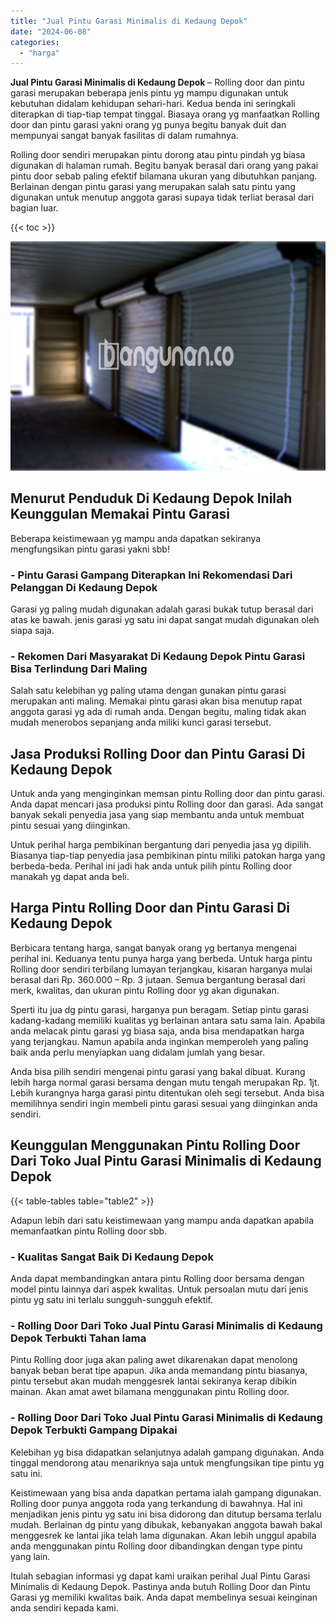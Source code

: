 ```yaml
---
title: "Jual Pintu Garasi Minimalis di Kedaung Depok"
date: "2024-06-08"
categories: 
  - "harga"
---
```


**Jual Pintu Garasi Minimalis di Kedaung Depok** – Rolling door dan pintu garasi merupakan beberapa jenis pintu yg mampu digunakan untuk kebutuhan didalam kehidupan sehari-hari. Kedua benda ini seringkali diterapkan di tiap-tiap tempat tinggal. Biasaya orang yg manfaatkan Rolling door dan pintu garasi yakni orang yg punya begitu banyak duit dan mempunyai sangat banyak fasilitas di dalam rumahnya.

Rolling door sendiri merupakan pintu dorong atau pintu pindah yg biasa digunakan di halaman rumah. Begitu banyak berasal dari orang yang pakai pintu door sebab paling efektif bilamana ukuran yang dibutuhkan panjang. Berlainan dengan pintu garasi yang merupakan salah satu pintu yang digunakan untuk menutup anggota garasi supaya tidak terliat berasal dari bagian luar.

{{< toc >}}

![Jual Pintu Garasi Minimalis di Kedaung Depok](/images/pintu-garasi-52.png)

## Menurut Penduduk Di Kedaung Depok Inilah Keunggulan Memakai Pintu Garasi

Beberapa keistimewaan yg mampu anda dapatkan sekiranya mengfungsikan pintu garasi yakni sbb!

### \- Pintu Garasi Gampang Diterapkan Ini Rekomendasi Dari Pelanggan Di Kedaung Depok

Garasi yg paling mudah digunakan adalah garasi bukak tutup berasal dari atas ke bawah. jenis garasi yg satu ini dapat sangat mudah digunakan oleh siapa saja.

### \- Rekomen Dari Masyarakat Di Kedaung Depok Pintu Garasi Bisa Terlindung Dari Maling

Salah satu kelebihan yg paling utama dengan gunakan pintu garasi merupakan anti maling. Memakai pintu garasi akan bisa menutup rapat anggota garasi yg ada di rumah anda. Dengan begitu, maling tidak akan mudah menerobos sepanjang anda miliki kunci garasi tersebut.

## Jasa Produksi Rolling Door dan Pintu Garasi Di Kedaung Depok

Untuk anda yang menginginkan memsan pintu Rolling door dan pintu garasi. Anda dapat mencari jasa produksi pintu Rolling door dan garasi. Ada sangat banyak sekali penyedia jasa yang siap membantu anda untuk membuat pintu sesuai yang diinginkan.

Untuk perihal harga pembikinan bergantung dari penyedia jasa yg dipilih. Biasanya tiap-tiap penyedia jasa pembikinan pintu miliki patokan harga yang berbeda-beda. Perihal ini jadi hak anda untuk pilih pintu Rolling door manakah yg dapat anda beli.

## Harga Pintu Rolling Door dan Pintu Garasi Di Kedaung Depok

Berbicara tentang harga, sangat banyak orang yg bertanya mengenai perihal ini. Keduanya tentu punya harga yang berbeda. Untuk harga pintu Rolling door sendiri terbilang lumayan terjangkau, kisaran harganya mulai berasal dari Rp. 360.000 – Rp. 3 jutaan. Semua bergantung berasal dari merk, kwalitas, dan ukuran pintu Rolling door yg akan digunakan.

Sperti itu jua dg pintu garasi, harganya pun beragam. Setiap pintu garasi kadang-kadang memiliki kualitas yg berlainan antara satu sama lain. Apabila anda melacak pintu garasi yg biasa saja, anda bisa mendapatkan harga yang terjangkau. Namun apabila anda inginkan memperoleh yang paling baik anda perlu menyiapkan uang didalam jumlah yang besar.

Anda bisa pilih sendiri mengenai pintu garasi yang bakal dibuat. Kurang lebih harga normal garasi bersama dengan mutu tengah merupakan Rp. 1jt. Lebih kurangnya harga garasi pintu ditentukan oleh segi tersebut. Anda bisa memilihnya sendiri ingin membeli pintu garasi sesuai yang diinginkan anda sendiri.

## Keunggulan Menggunakan Pintu Rolling Door Dari Toko Jual Pintu Garasi Minimalis di Kedaung Depok

{{< table-tables table="table2" >}}

Adapun lebih dari satu keistimewaan yang mampu anda dapatkan apabila memanfaatkan pintu Rolling door sbb.

### \- Kualitas Sangat Baik Di Kedaung Depok

Anda dapat membandingkan antara pintu Rolling door bersama dengan model pintu lainnya dari aspek kwalitas. Untuk persoalan mutu dari jenis pintu yg satu ini terlalu sungguh-sungguh efektif.

### \- Rolling Door Dari Toko Jual Pintu Garasi Minimalis di Kedaung Depok Terbukti Tahan lama

Pintu Rolling door juga akan paling awet dikarenakan dapat menolong banyak beban berat tipe apapun. Jika anda memandang pintu biasanya, pintu tersebut akan mudah menggesrek lantai sekiranya kerap dibikin mainan. Akan amat awet bilamana menggunakan pintu Rolling door.

### \- Rolling Door Dari Toko Jual Pintu Garasi Minimalis di Kedaung Depok Terbukti Gampang Dipakai

Kelebihan yg bisa didapatkan selanjutnya adalah gampang digunakan. Anda tinggal mendorong atau menariknya saja untuk mengfungsikan tipe pintu yg satu ini.

Keistimewaan yang bisa anda dapatkan pertama ialah gampang digunakan. Rolling door punya anggota roda yang terkandung di bawahnya. Hal ini menjadikan jenis pintu yg satu ini bisa didorong dan ditutup bersama terlalu mudah. Berlainan dg pintu yang dibukak, kebanyakan anggota bawah bakal menggesrek ke lantai jika telah lama digunakan. Akan lebih unggul apabila anda menggunakan pintu Rolling door dibandingkan dengan type pintu yang lain.

Itulah sebagian informasi yg dapat kami uraikan perihal Jual Pintu Garasi Minimalis di Kedaung Depok. Pastinya anda butuh Rolling Door dan Pintu Garasi yg memiliki kwalitas baik. Anda dapat membelinya sesuai keinginan anda sendiri kepada kami.
